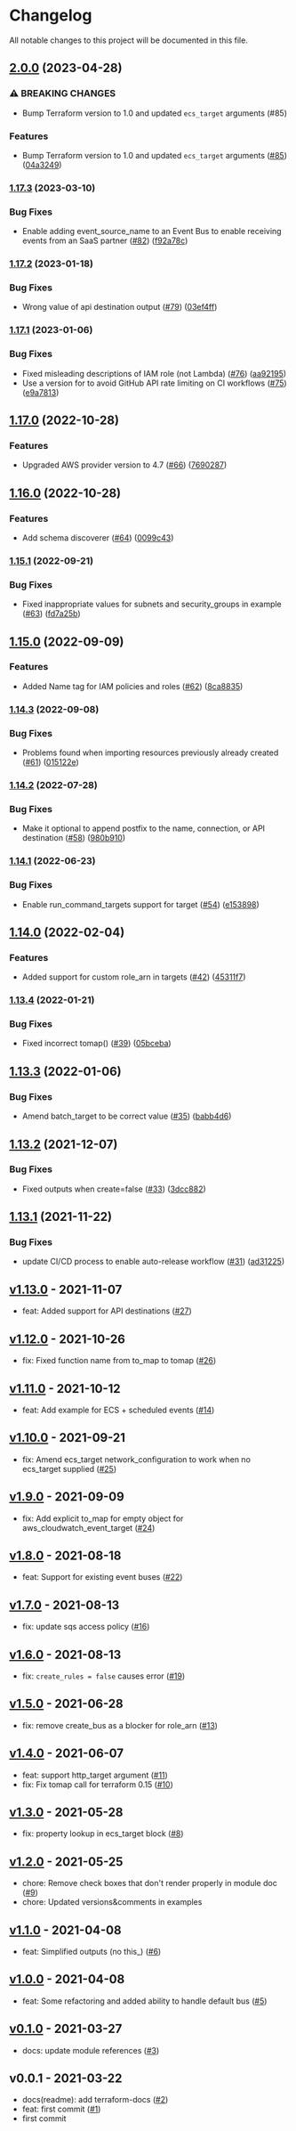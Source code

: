 # Changelog

All notable changes to this project will be documented in this file.

## [2.0.0](https://github.com/terraform-aws-modules/terraform-aws-eventbridge/compare/v1.17.3...v2.0.0) (2023-04-28)


### ⚠ BREAKING CHANGES

* Bump Terraform version to 1.0 and updated `ecs_target` arguments (#85)

### Features

* Bump Terraform version to 1.0 and updated `ecs_target` arguments ([#85](https://github.com/terraform-aws-modules/terraform-aws-eventbridge/issues/85)) ([04a3249](https://github.com/terraform-aws-modules/terraform-aws-eventbridge/commit/04a3249041c28c24d8ea01ee11619e348c553958))

### [1.17.3](https://github.com/terraform-aws-modules/terraform-aws-eventbridge/compare/v1.17.2...v1.17.3) (2023-03-10)


### Bug Fixes

* Enable adding event_source_name to an Event Bus to enable receiving events from an SaaS partner ([#82](https://github.com/terraform-aws-modules/terraform-aws-eventbridge/issues/82)) ([f92a78c](https://github.com/terraform-aws-modules/terraform-aws-eventbridge/commit/f92a78c6ffa87573cd16d32449738a7df24d2a62))

### [1.17.2](https://github.com/terraform-aws-modules/terraform-aws-eventbridge/compare/v1.17.1...v1.17.2) (2023-01-18)


### Bug Fixes

* Wrong value of api destination output ([#79](https://github.com/terraform-aws-modules/terraform-aws-eventbridge/issues/79)) ([03ef4ff](https://github.com/terraform-aws-modules/terraform-aws-eventbridge/commit/03ef4ff5927259b53c4b10c9d90d39db78e80196))

### [1.17.1](https://github.com/terraform-aws-modules/terraform-aws-eventbridge/compare/v1.17.0...v1.17.1) (2023-01-06)


### Bug Fixes

* Fixed misleading descriptions of IAM role (not Lambda) ([#76](https://github.com/terraform-aws-modules/terraform-aws-eventbridge/issues/76)) ([aa92195](https://github.com/terraform-aws-modules/terraform-aws-eventbridge/commit/aa92195cd77bf2152c188ab610c106fe47386b96))
* Use a version for  to avoid GitHub API rate limiting on CI workflows ([#75](https://github.com/terraform-aws-modules/terraform-aws-eventbridge/issues/75)) ([e9a7813](https://github.com/terraform-aws-modules/terraform-aws-eventbridge/commit/e9a7813f9f693590f73a0c89f7769acce61388b1))

## [1.17.0](https://github.com/terraform-aws-modules/terraform-aws-eventbridge/compare/v1.16.0...v1.17.0) (2022-10-28)


### Features

* Upgraded AWS provider version to 4.7 ([#66](https://github.com/terraform-aws-modules/terraform-aws-eventbridge/issues/66)) ([7690287](https://github.com/terraform-aws-modules/terraform-aws-eventbridge/commit/76902879b4b18f4de0cacf8ad0e4a0b05239fd23))

## [1.16.0](https://github.com/terraform-aws-modules/terraform-aws-eventbridge/compare/v1.15.1...v1.16.0) (2022-10-28)


### Features

* Add schema discoverer ([#64](https://github.com/terraform-aws-modules/terraform-aws-eventbridge/issues/64)) ([0099c43](https://github.com/terraform-aws-modules/terraform-aws-eventbridge/commit/0099c43dc03e26d0c21ed606e43d57e56284c7a9))

### [1.15.1](https://github.com/terraform-aws-modules/terraform-aws-eventbridge/compare/v1.15.0...v1.15.1) (2022-09-21)


### Bug Fixes

* Fixed inappropriate values for subnets and security_groups in example ([#63](https://github.com/terraform-aws-modules/terraform-aws-eventbridge/issues/63)) ([fd7a25b](https://github.com/terraform-aws-modules/terraform-aws-eventbridge/commit/fd7a25b4c995510bff3b69f8a942c50f6fe06a7d))

## [1.15.0](https://github.com/terraform-aws-modules/terraform-aws-eventbridge/compare/v1.14.3...v1.15.0) (2022-09-09)


### Features

* Added Name tag for IAM policies and roles ([#62](https://github.com/terraform-aws-modules/terraform-aws-eventbridge/issues/62)) ([8ca8835](https://github.com/terraform-aws-modules/terraform-aws-eventbridge/commit/8ca88350a4de0d5fff5811d1e802f02b48f5b032))

### [1.14.3](https://github.com/terraform-aws-modules/terraform-aws-eventbridge/compare/v1.14.2...v1.14.3) (2022-09-08)


### Bug Fixes

* Problems found when importing resources previously already created ([#61](https://github.com/terraform-aws-modules/terraform-aws-eventbridge/issues/61)) ([015122e](https://github.com/terraform-aws-modules/terraform-aws-eventbridge/commit/015122e9a7204ef35b7812781e076d861d5945b5))

### [1.14.2](https://github.com/terraform-aws-modules/terraform-aws-eventbridge/compare/v1.14.1...v1.14.2) (2022-07-28)


### Bug Fixes

* Make it optional to append postfix to the name, connection, or API destination  ([#58](https://github.com/terraform-aws-modules/terraform-aws-eventbridge/issues/58)) ([980b910](https://github.com/terraform-aws-modules/terraform-aws-eventbridge/commit/980b9108aa34c9354a2e847de03c95b3a012b3d0))

### [1.14.1](https://github.com/terraform-aws-modules/terraform-aws-eventbridge/compare/v1.14.0...v1.14.1) (2022-06-23)


### Bug Fixes

* Enable run_command_targets support for target ([#54](https://github.com/terraform-aws-modules/terraform-aws-eventbridge/issues/54)) ([e153898](https://github.com/terraform-aws-modules/terraform-aws-eventbridge/commit/e1538986d9431dcb01795458ced24d7e28cae108))

## [1.14.0](https://github.com/terraform-aws-modules/terraform-aws-eventbridge/compare/v1.13.4...v1.14.0) (2022-02-04)


### Features

* Added support for custom role_arn in targets ([#42](https://github.com/terraform-aws-modules/terraform-aws-eventbridge/issues/42)) ([45311f7](https://github.com/terraform-aws-modules/terraform-aws-eventbridge/commit/45311f7e4cbd2d1eda148add97fc0569d235d0b6))

### [1.13.4](https://github.com/terraform-aws-modules/terraform-aws-eventbridge/compare/v1.13.3...v1.13.4) (2022-01-21)


### Bug Fixes

* Fixed incorrect tomap() ([#39](https://github.com/terraform-aws-modules/terraform-aws-eventbridge/issues/39)) ([05bceba](https://github.com/terraform-aws-modules/terraform-aws-eventbridge/commit/05bceba343470ab41272a2345ec45da86d1721f0))

## [1.13.3](https://github.com/terraform-aws-modules/terraform-aws-eventbridge/compare/v1.13.2...v1.13.3) (2022-01-06)


### Bug Fixes

* Amend batch_target to be correct value ([#35](https://github.com/terraform-aws-modules/terraform-aws-eventbridge/issues/35)) ([babb4d6](https://github.com/terraform-aws-modules/terraform-aws-eventbridge/commit/babb4d6eb00574631935c1b6423dc9a6e562fc3e))

## [1.13.2](https://github.com/terraform-aws-modules/terraform-aws-eventbridge/compare/v1.13.1...v1.13.2) (2021-12-07)


### Bug Fixes

* Fixed outputs when create=false ([#33](https://github.com/terraform-aws-modules/terraform-aws-eventbridge/issues/33)) ([3dcc882](https://github.com/terraform-aws-modules/terraform-aws-eventbridge/commit/3dcc882b5b0960c96b7ceca045e0690af919078e))

## [1.13.1](https://github.com/terraform-aws-modules/terraform-aws-eventbridge/compare/v1.13.0...v1.13.1) (2021-11-22)


### Bug Fixes

* update CI/CD process to enable auto-release workflow ([#31](https://github.com/terraform-aws-modules/terraform-aws-eventbridge/issues/31)) ([ad31225](https://github.com/terraform-aws-modules/terraform-aws-eventbridge/commit/ad31225cf7b980a26ec55ecedc853f3548d7af00))

<a name="v1.13.0"></a>
## [v1.13.0] - 2021-11-07

- feat: Added support for API destinations ([#27](https://github.com/terraform-aws-modules/terraform-aws-eventbridge/issues/27))


<a name="v1.12.0"></a>
## [v1.12.0] - 2021-10-26

- fix: Fixed function name from to_map to tomap ([#26](https://github.com/terraform-aws-modules/terraform-aws-eventbridge/issues/26))


<a name="v1.11.0"></a>
## [v1.11.0] - 2021-10-12

- feat: Add example for ECS + scheduled events ([#14](https://github.com/terraform-aws-modules/terraform-aws-eventbridge/issues/14))


<a name="v1.10.0"></a>
## [v1.10.0] - 2021-09-21

- fix: Amend ecs_target network_configuration to work when no ecs_target supplied ([#25](https://github.com/terraform-aws-modules/terraform-aws-eventbridge/issues/25))


<a name="v1.9.0"></a>
## [v1.9.0] - 2021-09-09

- fix: Add explicit to_map for empty object for aws_cloudwatch_event_target ([#24](https://github.com/terraform-aws-modules/terraform-aws-eventbridge/issues/24))


<a name="v1.8.0"></a>
## [v1.8.0] - 2021-08-18

- feat: Support for existing event buses ([#22](https://github.com/terraform-aws-modules/terraform-aws-eventbridge/issues/22))


<a name="v1.7.0"></a>
## [v1.7.0] - 2021-08-13

- fix: update sqs access policy ([#16](https://github.com/terraform-aws-modules/terraform-aws-eventbridge/issues/16))


<a name="v1.6.0"></a>
## [v1.6.0] - 2021-08-13

- fix: `create_rules = false` causes error ([#19](https://github.com/terraform-aws-modules/terraform-aws-eventbridge/issues/19))


<a name="v1.5.0"></a>
## [v1.5.0] - 2021-06-28

- fix: remove create_bus as a blocker for role_arn ([#13](https://github.com/terraform-aws-modules/terraform-aws-eventbridge/issues/13))


<a name="v1.4.0"></a>
## [v1.4.0] - 2021-06-07

- feat: support http_target argument ([#11](https://github.com/terraform-aws-modules/terraform-aws-eventbridge/issues/11))
- fix: Fix tomap call for terraform 0.15 ([#10](https://github.com/terraform-aws-modules/terraform-aws-eventbridge/issues/10))


<a name="v1.3.0"></a>
## [v1.3.0] - 2021-05-28

- fix: property lookup in ecs_target block ([#8](https://github.com/terraform-aws-modules/terraform-aws-eventbridge/issues/8))


<a name="v1.2.0"></a>
## [v1.2.0] - 2021-05-25

- chore: Remove check boxes that don't render properly in module doc ([#9](https://github.com/terraform-aws-modules/terraform-aws-eventbridge/issues/9))
- chore: Updated versions&comments in examples


<a name="v1.1.0"></a>
## [v1.1.0] - 2021-04-08

- feat: Simplified outputs (no this_) ([#6](https://github.com/terraform-aws-modules/terraform-aws-eventbridge/issues/6))


<a name="v1.0.0"></a>
## [v1.0.0] - 2021-04-08

- feat: Some refactoring and added ability to handle default bus ([#5](https://github.com/terraform-aws-modules/terraform-aws-eventbridge/issues/5))


<a name="v0.1.0"></a>
## [v0.1.0] - 2021-03-27

- docs: update module references ([#3](https://github.com/terraform-aws-modules/terraform-aws-eventbridge/issues/3))


<a name="v0.0.1"></a>
## v0.0.1 - 2021-03-22

- docs(readme): add terraform-docs ([#2](https://github.com/terraform-aws-modules/terraform-aws-eventbridge/issues/2))
- feat: first commit ([#1](https://github.com/terraform-aws-modules/terraform-aws-eventbridge/issues/1))
- first commit


[Unreleased]: https://github.com/terraform-aws-modules/terraform-aws-eventbridge/compare/v1.13.0...HEAD
[v1.13.0]: https://github.com/terraform-aws-modules/terraform-aws-eventbridge/compare/v1.12.0...v1.13.0
[v1.12.0]: https://github.com/terraform-aws-modules/terraform-aws-eventbridge/compare/v1.11.0...v1.12.0
[v1.11.0]: https://github.com/terraform-aws-modules/terraform-aws-eventbridge/compare/v1.10.0...v1.11.0
[v1.10.0]: https://github.com/terraform-aws-modules/terraform-aws-eventbridge/compare/v1.9.0...v1.10.0
[v1.9.0]: https://github.com/terraform-aws-modules/terraform-aws-eventbridge/compare/v1.8.0...v1.9.0
[v1.8.0]: https://github.com/terraform-aws-modules/terraform-aws-eventbridge/compare/v1.7.0...v1.8.0
[v1.7.0]: https://github.com/terraform-aws-modules/terraform-aws-eventbridge/compare/v1.6.0...v1.7.0
[v1.6.0]: https://github.com/terraform-aws-modules/terraform-aws-eventbridge/compare/v1.5.0...v1.6.0
[v1.5.0]: https://github.com/terraform-aws-modules/terraform-aws-eventbridge/compare/v1.4.0...v1.5.0
[v1.4.0]: https://github.com/terraform-aws-modules/terraform-aws-eventbridge/compare/v1.3.0...v1.4.0
[v1.3.0]: https://github.com/terraform-aws-modules/terraform-aws-eventbridge/compare/v1.2.0...v1.3.0
[v1.2.0]: https://github.com/terraform-aws-modules/terraform-aws-eventbridge/compare/v1.1.0...v1.2.0
[v1.1.0]: https://github.com/terraform-aws-modules/terraform-aws-eventbridge/compare/v1.0.0...v1.1.0
[v1.0.0]: https://github.com/terraform-aws-modules/terraform-aws-eventbridge/compare/v0.1.0...v1.0.0
[v0.1.0]: https://github.com/terraform-aws-modules/terraform-aws-eventbridge/compare/v0.0.1...v0.1.0
